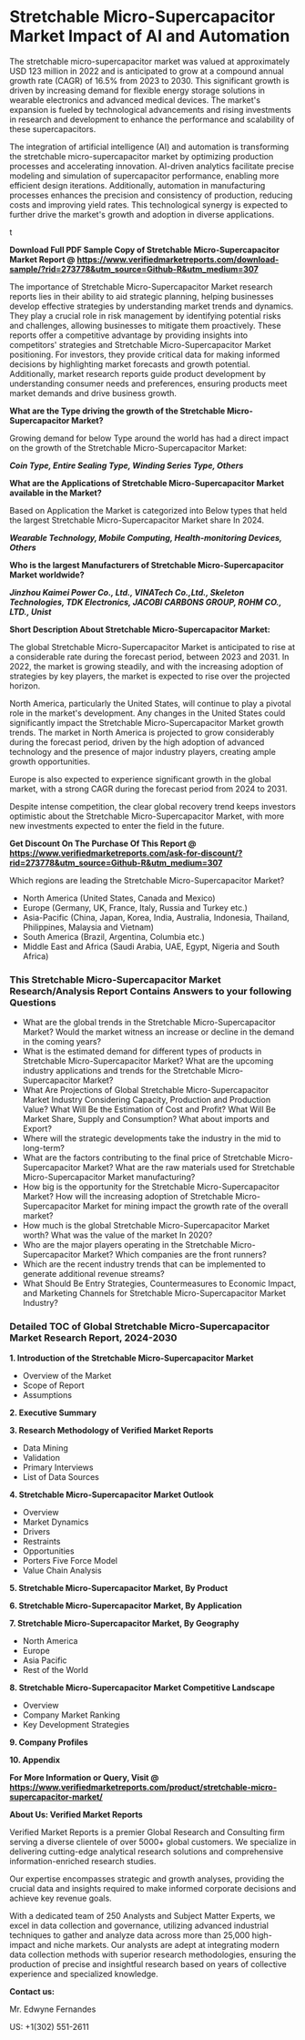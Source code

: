 <meta name="title" content="Global Stretchable Micro-Supercapacitor Market Impact of AI and Automation"><meta name="description" content="The stretchable micro-supercapacitor market was valued at approximately USD 123 million in 2022 and is anticipated to grow at a compound annual growth rate (CAGR) of 1"><meta name="title" content="Stretchable Micro-Supercapacitor Market Size, Share, Scope, Trends, Growth, Opportunities, Analysis, Forecast"><h1>Stretchable Micro-Supercapacitor Market Impact of AI and Automation</h1><p>The stretchable micro-supercapacitor market was valued at approximately USD 123 million in 2022 and is anticipated to grow at a compound annual growth rate (CAGR) of 16.5% from 2023 to 2030. This significant growth is driven by increasing demand for flexible energy storage solutions in wearable electronics and advanced medical devices. The market's expansion is fueled by technological advancements and rising investments in research and development to enhance the performance and scalability of these supercapacitors.</p><p>The integration of artificial intelligence (AI) and automation is transforming the stretchable micro-supercapacitor market by optimizing production processes and accelerating innovation. AI-driven analytics facilitate precise modeling and simulation of supercapacitor performance, enabling more efficient design iterations. Additionally, automation in manufacturing processes enhances the precision and consistency of production, reducing costs and improving yield rates. This technological synergy is expected to further drive the market's growth and adoption in diverse applications.</p>t</p><p id="" class=""><strong>Download Full PDF Sample Copy of Stretchable Micro-Supercapacitor Market Report @ <a href="https://www.verifiedmarketreports.com/download-sample/?rid=273778&utm_source=Github-R&utm_medium=307" target="_blank">https://www.verifiedmarketreports.com/download-sample/?rid=273778&utm_source=Github-R&utm_medium=307</a></strong></p><p>The importance of&nbsp;Stretchable Micro-Supercapacitor Market research reports lies in their ability to aid strategic planning, helping businesses develop effective strategies by understanding market trends and dynamics. They play a crucial role in risk management by identifying potential risks and challenges, allowing businesses to mitigate them proactively. These reports offer a competitive advantage by providing insights into competitors' strategies and Stretchable Micro-Supercapacitor Market positioning. For investors, they provide critical data for making informed decisions by highlighting market forecasts and growth potential. Additionally, market research reports guide product development by understanding consumer needs and preferences, ensuring products meet market demands and drive business growth.</p><p><strong>What are the&nbsp;Type driving the growth of the Stretchable Micro-Supercapacitor Market?</strong></p><p id="" class="">Growing demand for below Type around the world has had a direct impact on the growth of the Stretchable Micro-Supercapacitor Market:</p><em><strong>Coin Type, Entire Sealing Type, Winding Series Type, Others</strong></em></p><strong>What are the&nbsp;Applications&nbsp;of Stretchable Micro-Supercapacitor Market available in the Market?</strong></p><p id="" class="">Based on Application the Market is categorized into Below types that held the largest Stretchable Micro-Supercapacitor Market share In 2024.</p><em><strong>Wearable Technology, Mobile Computing, Health-monitoring Devices, Others</strong></em></p><strong>Who is the largest Manufacturers of Stretchable Micro-Supercapacitor Market worldwide?</strong></p><p><em><strong>Jinzhou Kaimei Power Co., Ltd., VINATech Co.,Ltd., Skeleton Technologies, TDK Electronics, JACOBI CARBONS GROUP, ROHM CO., LTD., Unist</strong></em></p><p id="" class=""><strong>Short Description About Stretchable Micro-Supercapacitor Market:</strong></p><p>The global Stretchable Micro-Supercapacitor Market is anticipated to rise at a considerable rate during the forecast period, between 2023 and 2031. In 2022, the market is growing steadily, and with the increasing adoption of strategies by key players, the market is expected to rise over the projected horizon.</p><p>North America, particularly the United States, will continue to play a pivotal role in the market's development. Any changes in the United States could significantly impact the Stretchable Micro-Supercapacitor Market growth trends. The market in North America is projected to grow considerably during the forecast period, driven by the high adoption of advanced technology and the presence of major industry players, creating ample growth opportunities.</p><p>Europe is also expected to experience significant growth in the global market, with a strong CAGR during the forecast period from 2024 to 2031.</p><p>Despite intense competition, the clear global recovery trend keeps investors optimistic about the Stretchable Micro-Supercapacitor Market, with more new investments expected to enter the field in the future.</p><p id="" class=""><strong>Get Discount On The Purchase Of This Report @ <a href="https://www.verifiedmarketreports.com/ask-for-discount/?rid=273778&utm_source=Github-R&utm_medium=307" target="_blank">https://www.verifiedmarketreports.com/ask-for-discount/?rid=273778&utm_source=Github-R&utm_medium=307</a></strong></p>Which regions are leading the Stretchable Micro-Supercapacitor Market?</p><ul><li>North America (United States, Canada and Mexico)</li><li>Europe (Germany, UK, France, Italy, Russia and Turkey etc.)</li><li>Asia-Pacific (China, Japan, Korea, India, Australia, Indonesia, Thailand, Philippines, Malaysia and Vietnam)</li><li>South America (Brazil, Argentina, Columbia etc.)</li><li>Middle East and Africa (Saudi Arabia, UAE, Egypt, Nigeria and South Africa)</li></ul><h3 id="" class="">This Stretchable Micro-Supercapacitor Market Research/Analysis Report Contains Answers to your following Questions</h3><ul><li>What are the global trends in the Stretchable Micro-Supercapacitor Market? Would the market witness an increase or decline in the demand in the coming years?</li><li>What is the estimated demand for different types of products in Stretchable Micro-Supercapacitor Market? What are the upcoming industry applications and trends for the Stretchable Micro-Supercapacitor Market?</li><li>What Are Projections of Global Stretchable Micro-Supercapacitor Market Industry Considering Capacity, Production and Production Value? What Will Be the Estimation of Cost and Profit? What Will Be Market Share, Supply and Consumption? What about imports and Export?</li><li>Where will the strategic developments take the industry in the mid to long-term?</li><li>What are the factors contributing to the final price of Stretchable Micro-Supercapacitor Market? What are the raw materials used for Stretchable Micro-Supercapacitor Market manufacturing?</li><li>How big is the opportunity for the Stretchable Micro-Supercapacitor Market? How will the increasing adoption of Stretchable Micro-Supercapacitor Market for mining impact the growth rate of the overall market?</li><li>How much is the global Stretchable Micro-Supercapacitor Market worth? What was the value of the market In 2020?</li><li>Who are the major players operating in the Stretchable Micro-Supercapacitor Market? Which companies are the front runners?</li><li>Which are the recent industry trends that can be implemented to generate additional revenue streams?</li><li>What Should Be Entry Strategies, Countermeasures to Economic Impact, and Marketing Channels for Stretchable Micro-Supercapacitor Market Industry?</li></ul><h3 id="" class="">Detailed TOC of Global Stretchable Micro-Supercapacitor Market Research Report, 2024-2030</h3><p id="" class=""><strong>1. Introduction of the Stretchable Micro-Supercapacitor Market</strong></p><ul><li>Overview of the Market</li><li>Scope of Report</li><li>Assumptions</li></ul><p id="" class=""><strong>2. Executive Summary</strong></p><p id="" class=""><strong>3. Research Methodology of Verified Market Reports</strong></p><ul><li>Data Mining</li><li>Validation</li><li>Primary Interviews</li><li>List of Data Sources</li></ul><p id="" class=""><strong>4. Stretchable Micro-Supercapacitor Market Outlook</strong></p><ul><li>Overview</li><li>Market Dynamics</li><li>Drivers</li><li>Restraints</li><li>Opportunities</li><li>Porters Five Force Model</li><li>Value Chain Analysis</li></ul><p id="" class=""><strong>5. Stretchable Micro-Supercapacitor Market, By Product</strong></p><p id="" class=""><strong>6. Stretchable Micro-Supercapacitor Market, By Application</strong></p><p id="" class=""><strong>7. Stretchable Micro-Supercapacitor Market, By Geography</strong></p><ul><li>North America</li><li>Europe</li><li>Asia Pacific</li><li>Rest of the World</li></ul><p id="" class=""><strong>8. Stretchable Micro-Supercapacitor Market Competitive Landscape</strong></p><ul><li>Overview</li><li>Company Market Ranking</li><li>Key Development Strategies</li></ul><p id="" class=""><strong>9. Company Profiles</strong></p><p id="" class=""><strong>10. Appendix</strong></p><p id="" class=""><strong>For More Information or Query, Visit @ <a href="https://www.verifiedmarketreports.com/product/stretchable-micro-supercapacitor-market/" target="_blank">https://www.verifiedmarketreports.com/product/stretchable-micro-supercapacitor-market/</a></strong></p><p id="" class=""><strong>About Us: Verified Market Reports</strong></p><p id="" class="">Verified Market Reports is a premier Global Research and Consulting firm serving a diverse clientele of over 5000+ global customers. We specialize in delivering cutting-edge analytical research solutions and comprehensive information-enriched research studies.</p><p id="" class="">Our expertise encompasses strategic and growth analyses, providing the crucial data and insights required to make informed corporate decisions and achieve key revenue goals.</p><p id="" class="">With a dedicated team of 250 Analysts and Subject Matter Experts, we excel in data collection and governance, utilizing advanced industrial techniques to gather and analyze data across more than 25,000 high-impact and niche markets. Our analysts are adept at integrating modern data collection methods with superior research methodologies, ensuring the production of precise and insightful research based on years of collective experience and specialized knowledge.</p><p id="" class=""><strong>Contact us:</strong></p><p id="" class="">Mr. Edwyne Fernandes</p><p id="" class="">US: +1(302) 551-2611</p>